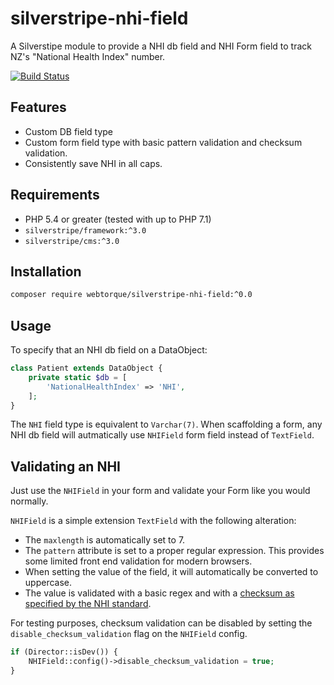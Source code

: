 # silverstripe-nhi-field
A Silverstipe module to provide a NHI db field and NHI Form field to track NZ's "National Health Index" number.

[![Build Status](https://travis-ci.org/webtorque/silverstripe-nhi-field.svg?branch=dev)](https://travis-ci.org/webtorque/silverstripe-nhi-field)

## Features
* Custom DB field type
* Custom form field type with basic pattern validation and checksum validation.
* Consistently save NHI in all caps.

## Requirements
* PHP 5.4 or greater (tested with up to PHP 7.1)
* `silverstripe/framework:^3.0`
* `silverstripe/cms:^3.0`

## Installation
```bash
composer require webtorque/silverstripe-nhi-field:^0.0
```

## Usage
To specify that an NHI db field on a DataObject:
```php
class Patient extends DataObject {
    private static $db = [
        'NationalHealthIndex' => 'NHI',
    ];
}
```

The `NHI` field type is equivalent to `Varchar(7)`. When scaffolding a form, any NHI db field will autmatically use
`NHIField` form field instead of `TextField`.

## Validating an NHI
Just use the `NHIField` in your form and validate your Form like you would normally.

`NHIField` is a simple extension `TextField` with the following alteration:
* The `maxlength` is automatically set to 7.
* The `pattern` attribute is set to a proper regular expression. This provides some limited front end validation for modern browsers.
* When setting the value of the field, it will automatically be converted to uppercase.
* The value is validated with a basic regex and with a [checksum as specified by the NHI standard](https://en.wikipedia.org/wiki/NHI_Number#Format).

For testing purposes, checksum validation can be disabled by setting the `disable_checksum_validation` flag on the `NHIField` config.
```php
if (Director::isDev()) {
    NHIField::config()->disable_checksum_validation = true;
}
```
